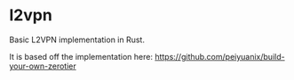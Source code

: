 # l2vpn

Basic L2VPN implementation in Rust.

It is based off the implementation here: https://github.com/peiyuanix/build-your-own-zerotier
